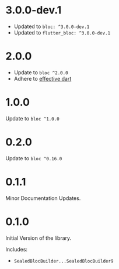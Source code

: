 # 3.0.0-dev.1

- Updated to `bloc: ^3.0.0-dev.1`
- Updated to `flutter_bloc: ^3.0.0-dev.1`

# 2.0.0

- Update to `bloc ^2.0.0`
- Adhere to [effective dart](https://dart.dev/guides/language/effective-dart)

# 1.0.0

Update to `bloc ^1.0.0`

# 0.2.0

Update to `bloc ^0.16.0`

# 0.1.1

Minor Documentation Updates.

# 0.1.0

Initial Version of the library.

Includes:

- `SealedBlocBuilder...SealedBlocBuilder9`
